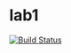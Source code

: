 # lab1

[![Build Status](https://travis-ci.com/itmo-java-basics-2020/task-1-fr0streaper.svg?branch=master)](https://travis-ci.com/itmo-java-basics-2020/task-1-fr0streaper)
